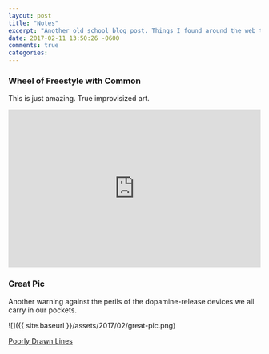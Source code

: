 ```yaml
---
layout: post
title: "Notes"
excerpt: "Another old school blog post. Things I found around the web this week."
date: 2017-02-11 13:50:26 -0600
comments: true
categories: 
---
```


### Wheel of Freestyle with Common

This is just amazing. True improvisized art.

<iframe width="100%" height="315" src="https://www.youtube.com/embed/8t2z9pbVeEI" frameborder="0" allowfullscreen></iframe>

### Great Pic

Another warning against the perils of the dopamine-release devices we all carry in our pockets.

![]({{ site.baseurl }}/assets/2017/02/great-pic.png)

[Poorly Drawn Lines](http://poorlydrawnlines.com/comic/great-pic/)
